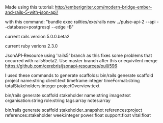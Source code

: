 Made using this tutorial: http://emberigniter.com/modern-bridge-ember-and-rails-5-with-json-api/

with this command: "bundle exec railties/exe/rails new ../pulse-api-2 --api --database=postgresql --edge -B"

current rails version
  5.0.0.beta2

current ruby verions
  2.3.0

JsonAPI-Resource
  using 'rails5' branch as this fixes some problems that occurred with rails5beta2. Use master branch after this or equivilent merge https://github.com/cerebris/jsonapi-resources/pull/596



I used these commands to generate scaffolds:
  bin/rails generate scaffold project name:string client:text timeframe:integer timeFormat:string totalStakeholders:integer projectOverview:text

  bin/rails generate scaffold stakeholder name:string image:text organisation:string role:string tags:array notes:array

  bin/rails generate scaffold stakeholder_snapshot references:project references:stakeholder week:integer power:float support:float vital:float
